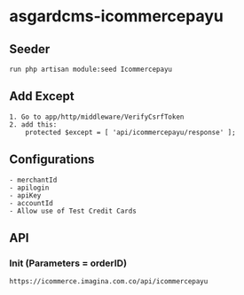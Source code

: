 # asgardcms-icommercepayu

## Seeder

    run php artisan module:seed Icommercepayu

## Add Except

    1. Go to app/http/middleware/VerifyCsrfToken
    2. add this:
        protected $except = [ 'api/icommercepayu/response' ];

## Configurations

    - merchantId
    - apilogin
    - apiKey
    - accountId
    - Allow use of Test Credit Cards

## API

### Init (Parameters = orderID)
    
    https://icommerce.imagina.com.co/api/icommercepayu




